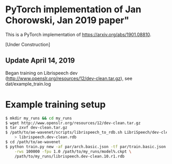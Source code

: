 # PyTorch implementation of Jan Chorowski, Jan 2019 paper"

This is a PyTorch implementation of https://arxiv.org/abs/1901.08810.

[Under Construction]

## Update April 14, 2019

Began training on Librispeech dev (http://www.openslr.org/resources/12/dev-clean.tar.gz),
see dat/example\_train.log

# Example training setup

```sh
$ mkdir my_runs && cd my_runs
$ wget http://www.openslr.org/resources/12/dev-clean.tar.gz
$ tar zxvf dev-clean.tar.gz
$ /path/to/ae-wavenet/scripts/librispeech_to_rdb.sh LibriSpeech/dev-clean \
    > librispeech.dev-clean.rdb 
$ cd /path/to/ae-wavenet
$ python train.py new -af par/arch.basic.json -tf par/train.basic.json -nb 4 -si 10 \
    -rws 100000 -fpu 1.0 /path/to/my_runs/model%.ckpt \
    /path/to/my_runs/librispeech.dev-clean.10.r1.rdb
```

